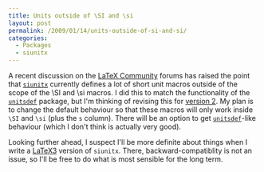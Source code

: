 ```yaml
---
title: Units outside of \SI and \si
layout: post
permalink: /2009/01/14/units-outside-of-si-and-si/
categories:
  - Packages
  - siunitx
---
```

A recent discussion on the [LaTeX Community](http://latex-community.org/) forums has raised the point that [`siunitx`](https://ctan.org/pkg/siunitx) currently defines a lot of short unit macros outside of the scope of the \SI and \si macros.  I did this to match the functionality of the [`unitsdef`](https://ctan.org/pkg/unitsdef) package, but I'm thinking of revising this for [version 2](http://siunitx.berlios.de). My plan is to change the default behaviour so that these macros will only work inside `\SI` and `\si` (plus the `s` column). There will be an option to get [`unitsdef`](https://ctan.org/pkg/unitsdef)-like behaviour (which I don't think is actually very good).

Looking further ahead, I suspect I'll be more definite about things when I write a [LaTeX3](https://www.latex-project.org/latex3.html) version of `siunitx`. There, backward-compatiblity is not an issue, so I'll be free to do what is most sensible for the long term.
